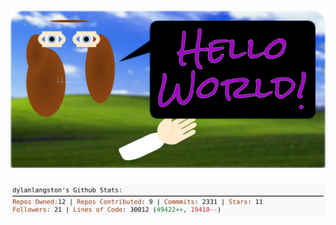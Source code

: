 <!-- 
Version 2.0.75
Built Fri Jul 12 2024 05:05:28 GMT+0000 (Coordinated Universal Time)
-->

<h1 align="center">
  <a href="https://github.com/dylanlangston/dylanlangston/tree/master/src" title="Click to View Source">
    <picture width="100%" alt="Dylan">
      <source media="(prefers-color-scheme: dark)" srcset="dylan-dark.svg?version=2.0.75">
      <img src="dylan-light.svg?version=2.0.75" alt="Dylan">
    </picture>
  </a>
</h1>

<div align="center">
  <picture width="100%" alt="Profile Info and Stats">
    <source media="(prefers-color-scheme: dark)" srcset="stats-dark.svg?version=2.0.75">
    <img src="stats-light.svg?version=2.0.75" alt="Profile Info and Stats">
  </picture>
</div>
